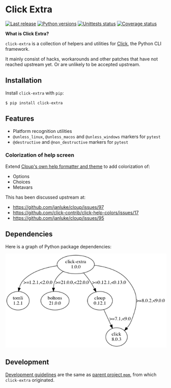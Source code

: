 # Click Extra

[![Last release](https://img.shields.io/pypi/v/click-extra.svg)](https://pypi.python.org/pypi/click-extra)
[![Python versions](https://img.shields.io/pypi/pyversions/click-extra.svg)](https://pypi.python.org/pypi/click-extra)
[![Unittests status](https://github.com/kdeldycke/click-extra/actions/workflows/tests.yaml/badge.svg?branch=main)](https://github.com/kdeldycke/click-extra/actions/workflows/tests.yaml?query=branch%3Amain)
[![Coverage status](https://codecov.io/gh/kdeldycke/click-extra/branch/main/graph/badge.svg)](https://codecov.io/gh/kdeldycke/click-extra/branch/main)

**What is Click Extra?**

`click-extra` is a collection of helpers and utilities for
[Click](https://click.palletsprojects.com), the Python CLI framework.

It mainly consist of hacks, workarounds and other patches that have not reached
upstream yet. Or are unlikely to be accepted upstream.

## Installation

Install `click-extra` with `pip`:

```shell-session
$ pip install click-extra
```

## Features

- Platform recognition utilities
- `@unless_linux`, `@unless_macos` and `@unless_windows` markers for `pytest`
- `@destructive` and `@non_destructive` markers for `pytest`

### Colorization of help screen

Extend [Cloup's own help formatter and theme](https://cloup.readthedocs.io/en/stable/pages/formatting.html#help-formatting-and-themes) to add colorization of:
- Options
- Choices
- Metavars

This has been discussed upstream at:
- https://github.com/janluke/cloup/issues/97
- https://github.com/click-contrib/click-help-colors/issues/17
- https://github.com/janluke/cloup/issues/95

## Dependencies

Here is a graph of Python package dependencies:

![click-extra dependency graph](https://github.com/kdeldycke/click-extra/blob/main/dependencies.png)

## Development

[Development guidelines](https://kdeldycke.github.io/meta-package-manager/development.html)
are the same as
[parent project `mpm`](https://github.com/kdeldycke/meta-package-manager), from
which `click-extra` originated.
